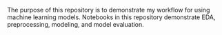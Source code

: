 The purpose of this repository is to demonstrate my workflow for using machine learning models. Notebooks in this repository demonstrate EDA, preprocessing, modeling, and model evaluation.
